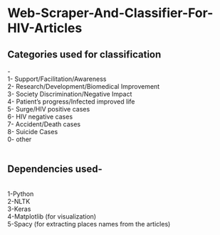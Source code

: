 # Web-Scraper-And-Classifier-For-HIV-Articles

<h2>Categories used for classification</h2>-<br>
1- Support/Facilitation/Awareness<br>
2- Research/Development/Biomedical Improvement<br>
3- Society Discrimination/Negative Impact<br>
4- Patient’s progress/Infected improved life<br>
5- Surge/HIV positive cases<br>
6- HIV negative cases<br>
7- Accident/Death cases<br>
8- Suicide Cases<br>
0- other<br><br>
  
<h2>Dependencies used-</h2><br>
1-Python<br>
2-NLTK<br>
3-Keras<br>
4-Matplotlib (for visualization)<br>
5-Spacy (for extracting places names from the articles)


